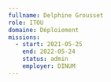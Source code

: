 ```yaml
---
fullname: Delphine Grousset
role: ITOU
domaine: Déploiement
missions:
  - start: 2021-05-25
    end: 2022-05-24
    status: admin
    employer: DINUM
---
```


